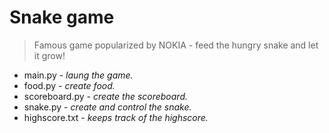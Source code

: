 # Snake game

> Famous game popularized by NOKIA - feed the hungry snake and let it grow!

* main.py - _laung the game._  
* food.py - _create food._  
* scoreboard.py - _create the scoreboard._  
* snake.py - _create and control the snake._
* highscore.txt - _keeps track of the highscore._
